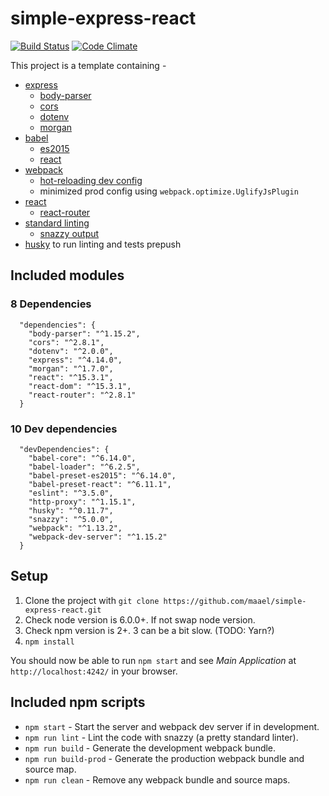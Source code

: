 # simple-express-react


[![Build Status](https://img.shields.io/travis/maael/simple-express-react.svg?style=flat-square)](https://travis-ci.org/maael/simple-express-react)
[![Code Climate](https://img.shields.io/codeclimate/github/maael/simple-express-react.svg?style=flat-square)](https://codeclimate.com/github/maael/simple-express-react)

This project is a template containing -
  - [express](https://www.npmjs.com/package/express)
    - [body-parser](https://www.npmjs.com/package/body-parser)
    - [cors](https://www.npmjs.com/package/cors)
    - [dotenv](https://www.npmjs.com/package/dotenv)
    - [morgan](https://www.npmjs.com/package/morgan)
  - [babel](https://www.npmjs.com/package/babel-core)
    - [es2015](https://www.npmjs.com/package/babel-preset-es2015)
    - [react](https://www.npmjs.com/package/babel-preset-react)
  - [webpack](https://www.npmjs.com/package/webpack)
    - [hot-reloading dev config](https://www.npmjs.com/package/webpack-dev-server)
    - minimized prod config using `webpack.optimize.UglifyJsPlugin`
  - [react](https://www.npmjs.com/package/react)
    - [react-router](https://www.npmjs.com/package/react-router)
  - [standard linting](https://www.npmjs.com/package/standard)
    - [snazzy output](https://www.npmjs.com/package/snazzy)
  - [husky](https://www.npmjs.com/package/standard) to run linting and tests prepush

## Included modules

### 8 Dependencies
```
  "dependencies": {
    "body-parser": "^1.15.2",
    "cors": "^2.8.1",
    "dotenv": "^2.0.0",
    "express": "^4.14.0",
    "morgan": "^1.7.0",
    "react": "^15.3.1",
    "react-dom": "^15.3.1",
    "react-router": "^2.8.1"
  }
```

### 10 Dev dependencies
```
  "devDependencies": {
    "babel-core": "^6.14.0",
    "babel-loader": "^6.2.5",
    "babel-preset-es2015": "^6.14.0",
    "babel-preset-react": "^6.11.1",
    "eslint": "^3.5.0",
    "http-proxy": "^1.15.1",
    "husky": "^0.11.7",
    "snazzy": "^5.0.0",
    "webpack": "^1.13.2",
    "webpack-dev-server": "^1.15.2"
  }
```

## Setup
1. Clone the project with `git clone https://github.com/maael/simple-express-react.git`
2. Check node version is 6.0.0+. If not swap node version.
3. Check npm version is 2+. 3 can be a bit slow. (TODO: Yarn?)
4. `npm install`

You should now be able to run `npm start` and see *Main Application* at `http://localhost:4242/` in your browser.

## Included npm scripts
- `npm start` - Start the server and webpack dev server if in development.
- `npm run lint` - Lint the code with snazzy (a pretty standard linter).
- `npm run build` - Generate the development webpack bundle.
- `npm run build-prod` - Generate the production webpack bundle and source map.
- `npm run clean` - Remove any webpack bundle and source maps.
